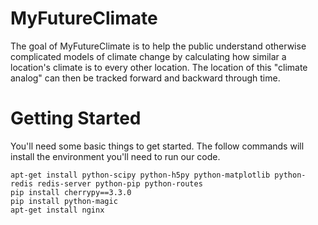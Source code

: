 MyFutureClimate
===============

The goal of MyFutureClimate is to help the public understand otherwise
complicated models of climate change by calculating how similar a location's
climate is to every other location. The location of this "climate analog" can
then be tracked forward and backward through time.


Getting Started
===============

You'll need some basic things to get started. The follow commands will install
the environment you'll need to run our code.

    apt-get install python-scipy python-h5py python-matplotlib python-redis redis-server python-pip python-routes
    pip install cherrypy==3.3.0
    pip install python-magic
    apt-get install nginx